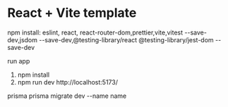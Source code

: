 # React + Vite template
npm install: eslint, react, react-router-dom,prettier,vite,vitest --save-dev,jsdom --save-dev,@testing-library/react @testing-library/jest-dom --save-dev

run app
1) npm install
2) npm run dev http://localhost:5173/

prisma
prisma migrate dev --name name